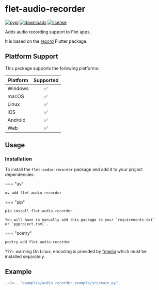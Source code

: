 # flet-audio-recorder

[![pypi](https://img.shields.io/pypi/v/flet-audio-recorder.svg)](https://pypi.python.org/pypi/flet-audio-recorder)
[![downloads](https://static.pepy.tech/badge/flet-audio-recorder/month)](https://pepy.tech/project/flet-audio-recorder)
[![license](https://img.shields.io/github/license/flet-dev/flet-audio-recorder.svg)](https://github.com/flet-dev/flet-audio-recorder/blob/main/LICENSE)

Adds audio recording support to Flet apps.

It is based on the [record](https://pub.dev/packages/record) Flutter package.

## Platform Support

This package supports the following platforms:

| Platform | Supported |
|----------|:---------:|
| Windows  |     ✅     |
| macOS    |     ✅     |
| Linux    |     ✅     |
| iOS      |     ✅     |
| Android  |     ✅     |
| Web      |     ✅     |

## Usage

### Installation

To install the `flet-audio-recorder` package and add it to your project dependencies:

=== "uv"

```bash
uv add flet-audio-recorder
```

=== "pip"

```bash
pip install flet-audio-recorder
```

    You will have to manually add this package to your `requirements.txt` or `pyproject.toml`.

=== "poetry"

```bash
poetry add flet-audio-recorder
```

???+ warning
    On Linux, encoding is provided by [fmedia](https://stsaz.github.io/fmedia/) which must be installed separately.

## Example

```python title="main.py"
--8<-- "examples/audio_recorder_example/src/main.py"
```
